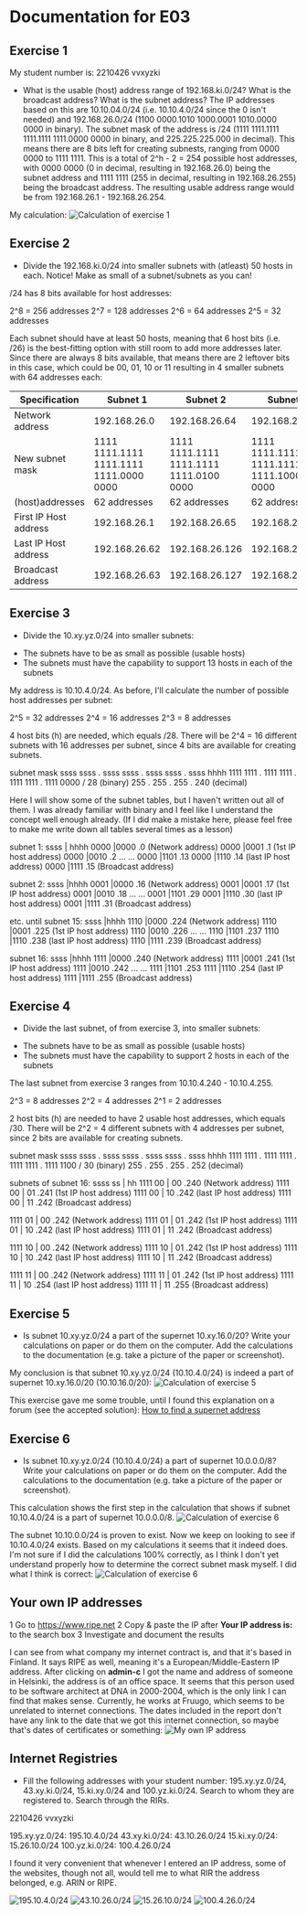 # Documentation for E03

## Exercise 1

My student number is:
2210426
vvxyzki

* What is the usable (host) address range of 192.168.ki.0/24? What is the broadcast address? What is the subnet address?
The IP addresses based on this are 10.10.04.0/24 (i.e. 10.10.4.0/24 since the 0 isn't needed) and 192.168.26.0/24 (1100 0000.1010 1000.0001 1010.0000 0000 in binary).
The subnet mask of the address is /24 (1111 1111.1111 1111.1111 1111.0000 0000 in binary, and 225.225.225.000 in decimal). This means there are 8 bits left for creating subnests, ranging from 0000 0000 to 1111 1111. This is a total of 2^h - 2 = 254 possible host addresses, with 0000 0000 (0 in decimal, resulting in 192.168.26.0) being the subnet address and 1111 1111 (255 in decimal, resulting in 192.168.26.255) being the broadcast address. The resulting usable address range would be from 192.168.26.1 - 192.168.26.254.

My calculation:
![Calculation of exercise 1](/documentation/E03/exercise1.jpeg)


## Exercise 2

* Divide the 192.168.ki.0/24 into smaller subnets with (atleast) 50 hosts in each. Notice! Make as small of a subnet/subnets as you can!

/24 has 8 bits available for host addresses:

2^8 = 256 addresses
2^7 = 128 addresses
2^6 = 64 addresses
2^5 = 32 addresses

Each subnet should have at least 50 hosts, meaning that 6 host bits (i.e. /26) is the best-fitting option with still room to add more addresses later. Since there are always 8 bits available, that means there are 2 leftover bits in this case, which could be 00, 01, 10 or 11 resulting in 4 smaller subnets with 64 addresses each:



|**Specification**      |               **Subnet 1**            |               **Subnet 2**            |               **Subnet 3**            |               **Subnet 4**      |
| --------------------- | ------------------------------------- | ------------------------------------- | ------------------------------------- | ------------------------------- |
| Network address       |               192.168.26.0            |               192.168.26.64           |               192.168.26.128          |               192.168.26.192    |
| New subnet mask |1111 1111.1111 1111.1111 1111.0000 0000|1111 1111.1111 1111.1111 1111.0100 0000|1111 1111.1111 1111.1111 1111.1000 0000|1111 1111.1111 1111.1111 1111.1100 0000|
| (host)addresses       |              62 addresses             |              62 addresses             |              62 addresses             |              62 addresses       |
| First IP Host address |       192.168.26.1                    |             192.168.26.65             |             192.168.26.129            |              192.168.26.193     |
| Last IP Host address  |        192.168.26.62                  |      192.168.26.126                   |      192.168.26.190                   |              192.168.26.254     |
|Broadcast address      |              192.168.26.63            |               192.168.26.127          |              192.168.26.191           |              192.168.26.255     |


## Exercise 3

* Divide the 10.xy.yz.0/24 into smaller subnets:
- The subnets have to be as small as possible (usable hosts)
- The subnets must have the capability to support 13 hosts in each of the subnets

My address is 10.10.4.0/24. As before, I'll calculate the number of possible host addresses per subnet:

2^5 = 32 addresses
2^4 = 16 addresses
2^3 = 8 addresses

4 host bits (h) are needed, which equals /28. There will be 2^4 = 16 different subnets with 16 addresses per subnet, since 4 bits are available for creating subnets.

subnet mask
ssss ssss . ssss ssss . ssss ssss . ssss hhhh
1111 1111 . 1111 1111 . 1111 1111 . 1111 0000 / 28 (binary)
   255    .    255    .    255    . 240            (decimal)
   
   
Here I will show some of the subnet tables, but I haven't written out all of them. I was already familiar with binary and I feel like I understand the concept well enough already.
(If I did make a mistake here, please feel free to make me write down all tables several times as a lesson)

subnet 1:
ssss | hhhh
0000 |0000   .0 (Network address)
0000 |0001   .1 (1st IP host address)
0000 |0010   .2
...
...
0000 |1101   .13
0000 |1110   .14 (last IP host address)
0000 |1111   .15 (Broadcast address)


subnet 2:
ssss |hhhh
0001 |0000   .16 (Network address)
0001 |0001   .17 (1st IP host address)
0001 |0010   .18
...
...
0001 |1101   .29
0001 |1110   .30 (last IP host address)
0001 |1111   .31 (Broadcast address)

etc. until
subnet 15:
ssss |hhhh
1110 |0000   .224 (Network address)
1110 |0001   .225 (1st IP host address)
1110 |0010   .226
...
...
1110 |1101   .237
1110 |1110   .238 (last IP host address)
1110 |1111   .239 (Broadcast address)

subnet 16:
ssss |hhhh
1111 |0000   .240 (Network address)
1111 |0001   .241 (1st IP host address)
1111 |0010   .242
...
...
1111 |1101   .253
1111 |1110   .254 (last IP host address)
1111 |1111   .255 (Broadcast address)



## Exercise 4

* Divide the last subnet, of from exercise 3, into smaller subnets:
- The subnets have to be as small as possible (usable hosts)
- The subnets must have the capability to support 2 hosts in each of the subnets


The last subnet from exercise 3 ranges from 10.10.4.240 - 10.10.4.255.

2^3 = 8 addresses
2^2 = 4 addresses
2^1 = 2 addresses


2 host bits (h) are needed to have 2 usable host addresses, which equals /30. There will be 2^2 = 4 different subnets with 4 addresses per subnet, since 2 bits are available for creating subnets.

subnet mask
ssss ssss . ssss ssss . ssss ssss . ssss hhhh
1111 1111 . 1111 1111 . 1111 1111 . 1111 1100 / 30 (binary)
   255    .    255    .    255    . 252            (decimal)
   


subnets of subnet 16:
ssss ss | hh
1111 00 | 00   .240 (Network address)
1111 00 | 01   .241 (1st IP host address)
1111 00 | 10   .242 (last IP host address)
1111 00 | 11   .242 (Broadcast address)

1111 01 | 00   .242 (Network address)
1111 01 | 01   .242 (1st IP host address)
1111 01 | 10   .242 (last IP host address)
1111 01 | 11   .242 (Broadcast address)

1111 10 | 00   .242 (Network address)
1111 10 | 01   .242 (1st IP host address)
1111 10 | 10   .242 (last IP host address)
1111 10 | 11   .242 (Broadcast address)

1111 11 | 00   .242 (Network address)
1111 11 | 01   .242 (1st IP host address)
1111 11 | 10   .254 (last IP host address)
1111 11 | 11   .255 (Broadcast address)



## Exercise 5

* Is subnet 10.xy.yz.0/24 a part of the supernet 10.xy.16.0/20? Write your calculations on paper or do them on the computer. Add the calculations to the documentation (e.g. take a picture of the paper or screenshot).

My conclusion is that subnet 10.xy.yz.0/24 (10.10.4.0/24) is indeed a part of supernet 10.xy.16.0/20 (10.10.16.0/20):
![Calculation of exercise 5](/documentation/E03/exercise5.jpeg)

This exercise gave me some trouble, until I found this explanation on a forum (see the accepted solution): [How to find a supernet address](https://community.cisco.com/t5/routing/how-to-find-supernet-address/td-p/3014963)


## Exercise 6

* Is subnet 10.xy.yz.0/24 (10.10.4.0/24) a part of supernet 10.0.0.0/8? Write your calculations on paper or do them on the computer. Add the calculations to the documentation (e.g. take a picture of the paper or screenshot).


This calculation shows the first step in the calculation that shows if subnet 10.10.4.0/24 is a part of supernet 10.0.0.0/8. 
![Calculation of exercise 6](/documentation/E03/exercise6a.jpeg)


The subnet 10.10.0.0/24 is proven to exist. Now we keep on looking to see if 10.10.4.0/24 exists. Based on my calculations it seems that it indeed does. I'm not sure if I did the calculations 100% correctly, as I think I don't yet understand properly how to determine the correct subnet mask myself. I did what I think is correct:
![Calculation of exercise 6](/documentation/E03/exercise6b.jpeg)


## Your own IP addresses

1 Go to https://www.ripe.net
2 Copy & paste the IP after __Your IP address is:__ to the search box
3 Investigate and document the results

I can see from what company my internet contract is, and that it's based in Finland. It says RIPE as well, meaning it's a European/Middle-Eastern IP address. After clicking on __admin-c__ I got the name and address of someone in Helsinki, the address is of an office space. It seems that this person used to be software architect at DNA in 2000-2004, which is the only link I can find that makes sense. Currently, he works at Fruugo, which seems to be unrelated to internet connections. The dates included in the report don't have any link to the date that we got this internet connection, so maybe that's dates of certificates or something:
![My own IP address](/documentation/E03/IP_address_results.png)


## Internet Registries

* Fill the following addresses with your student number: 195.xy.yz.0/24, 43.xy.ki.0/24, 15.ki.xy.0/24 and 100.yz.ki.0/24. Search to whom they are registered to. Search through the RIRs.

2210426
vvxyzki

195.xy.yz.0/24: 195.10.4.0/24
43.xy.ki.0/24: 43.10.26.0/24
15.ki.xy.0/24: 15.26.10.0/24
100.yz.ki.0/24: 100.4.26.0/24

I found it very convenient that whenever I entered an IP address, some of the websites, though not all, would tell me to what RIR the address belonged, e.g. ARIN or RIPE.

![195.10.4.0/24](/documentation/E03/uk_IP_address.png)
![43.10.26.0/24](/documentation/E03/singapore_IP_address.png)
![15.26.10.0/24](/documentation/E03/california_IP_address.png)
![100.4.26.0/24](/documentation/E03/virginia_IP_address.png)